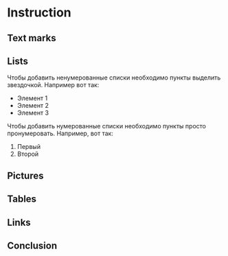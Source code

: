 # Instruction

## Text marks

## Lists

Чтобы добавить ненумерованные списки необходимо пункты выделить звездочкой. Например вот так:
* Элемент 1
* Элемент 2
* Элемент 3

Чтобы добавить нумерованные списки необходимо пункты просто пронумеровать. Например, вот так:
1. Первый 
2. Второй




## Pictures

## Tables

## Links

## Conclusion
